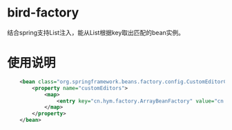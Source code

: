 # bird-factory
结合spring支持List注入，能从List根据key取出匹配的bean实例。

# 使用说明
```xml
    <bean class="org.springframework.beans.factory.config.CustomEditorConfigurer">
        <property name="customEditors">
            <map>
                <entry key="cn.hym.factory.ArrayBeanFactory" value="cn.hym.factory.BeanFactoryServiceEditor"></entry>
            </map>
        </property>
    </bean>
```
